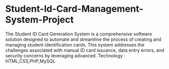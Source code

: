 # Student-Id-Card-Management-System-Project
The Student ID Card Generation System is a comprehensive software solution designed to automate and streamline the process of creating and managing student identification cards.
This system addresses the challenges associated with manual ID card issuance, data entry errors, and security concerns by leveraging advanced.
Technology : HTML,CSS,PHP,MySQL
